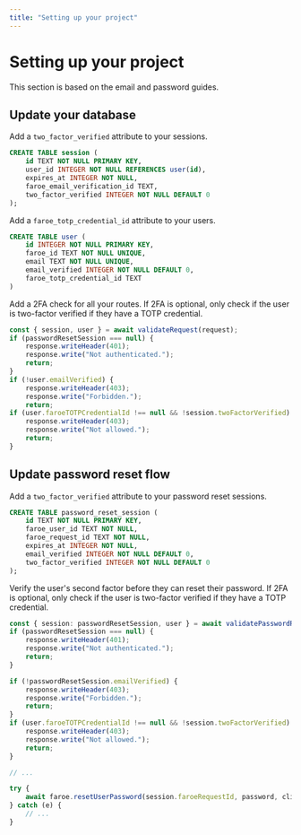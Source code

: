 ```yaml
---
title: "Setting up your project"
---
```


# Setting up your project

This section is based on the email and password guides.

## Update your database

Add a `two_factor_verified` attribute to your sessions.

```sql
CREATE TABLE session (
    id TEXT NOT NULL PRIMARY KEY,
    user_id INTEGER NOT NULL REFERENCES user(id),
    expires_at INTEGER NOT NULL,
    faroe_email_verification_id TEXT,
    two_factor_verified INTEGER NOT NULL DEFAULT 0
);
```

Add a `faroe_totp_credential_id` attribute to your users.

```sql
CREATE TABLE user (
    id INTEGER NOT NULL PRIMARY KEY,
    faroe_id TEXT NOT NULL UNIQUE,
    email TEXT NOT NULL UNIQUE,
    email_verified INTEGER NOT NULL DEFAULT 0,
    faroe_totp_credential_id TEXT
)
```

Add a 2FA check for all your routes. If 2FA is optional, only check if the user is two-factor verified if they have a TOTP credential.

```ts
const { session, user } = await validateRequest(request);
if (passwordResetSession === null) {
    response.writeHeader(401);
    response.write("Not authenticated.");
    return;
}
if (!user.emailVerified) {
    response.writeHeader(403);
    response.write("Forbidden.");
    return;
if (user.faroeTOTPCredentialId !== null && !session.twoFactorVerified) {
    response.writeHeader(403);
    response.write("Not allowed.");
    return;
}
```

## Update password reset flow

Add a `two_factor_verified` attribute to your password reset sessions.

```sql
CREATE TABLE password_reset_session (
    id TEXT NOT NULL PRIMARY KEY,
    faroe_user_id TEXT NOT NULL,
    faroe_request_id TEXT NOT NULL,
    expires_at INTEGER NOT NULL,
    email_verified INTEGER NOT NULL DEFAULT 0,
    two_factor_verified INTEGER NOT NULL DEFAULT 0
);
```

Verify the user's second factor before they can reset their password. If 2FA is optional, only check if the user is two-factor verified if they have a TOTP credential.

```ts
const { session: passwordResetSession, user } = await validatePasswordResetRequest(request);
if (passwordResetSession === null) {
    response.writeHeader(401);
    response.write("Not authenticated.");
    return;
}

if (!passwordResetSession.emailVerified) {
    response.writeHeader(403);
    response.write("Forbidden.");
    return;
}
if (user.faroeTOTPCredentialId !== null && !session.twoFactorVerified) {
    response.writeHeader(403);
    response.write("Not allowed.");
    return;
}

// ...

try {
    await faroe.resetUserPassword(session.faroeRequestId, password, clientIP);
} catch (e) {
    // ...
}
```
